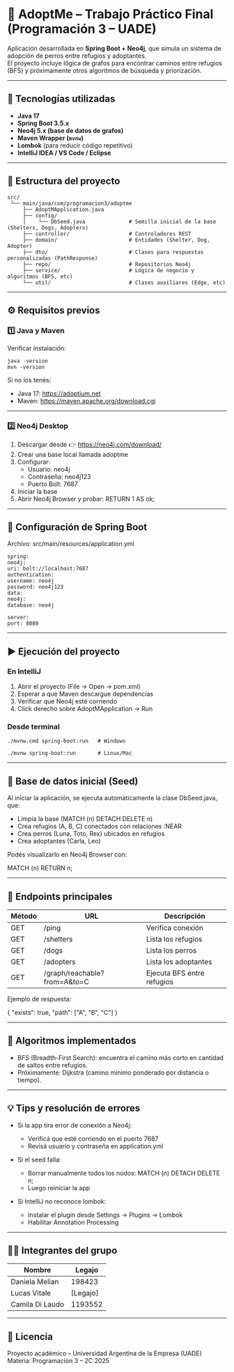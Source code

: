 # 🐶 AdoptMe – Trabajo Práctico Final (Programación 3 – UADE)

Aplicación desarrollada en **Spring Boot + Neo4j**, que simula un sistema de adopción de perros entre refugios y adoptantes.  
El proyecto incluye lógica de grafos para encontrar caminos entre refugios (BFS) y próximamente otros algoritmos de búsqueda y priorización.

---

## 🚀 Tecnologías utilizadas

- **Java 17**
- **Spring Boot 3.5.x**
- **Neo4j 5.x (base de datos de grafos)**
- **Maven Wrapper (`mvnw`)**
- **Lombok** (para reducir código repetitivo)
- **IntelliJ IDEA / VS Code / Eclipse**

---

## 📂 Estructura del proyecto

```
src/
 └── main/java/com/programacion3/adoptme
     ├── AdoptMApplication.java
     ├── config/
     │    └── DbSeed.java              # Semilla inicial de la base (Shelters, Dogs, Adopters)
     ├── controller/                   # Controladores REST
     ├── domain/                       # Entidades (Shelter, Dog, Adopter)
     ├── dto/                          # Clases para respuestas personalizadas (PathResponse)
     ├── repo/                         # Repositorios Neo4j
     ├── service/                      # Lógica de negocio y algoritmos (BFS, etc)
     └── util/                         # Clases auxiliares (Edge, etc)
```


---

## ⚙️ Requisitos previos

### 1️⃣ Java y Maven
Verificar instalación:
```
java -version
mvn -version
```
Si no los tenés:
- Java 17: https://adoptium.net
- Maven: https://maven.apache.org/download.cgi

---

### 2️⃣ Neo4j Desktop

1. Descargar desde 👉 https://neo4j.com/download/
2. Crear una base local llamada adoptme
3. Configurar:
    - Usuario: neo4j
    - Contraseña: neo4j123
    - Puerto Bolt: 7687
4. Iniciar la base
5. Abrir Neo4j Browser y probar:
   RETURN 1 AS ok;

---

## 🔧 Configuración de Spring Boot

Archivo: src/main/resources/application.yml
```
spring:
neo4j:
uri: bolt://localhost:7687
authentication:
username: neo4j
password: neo4j123
data:
neo4j:
database: neo4j

server:
port: 8080
```
---

## ▶️ Ejecución del proyecto

### En IntelliJ
1. Abrir el proyecto (File → Open → pom.xml)
2. Esperar a que Maven descargue dependencias
3. Verificar que Neo4j esté corriendo
4. Click derecho sobre AdoptMApplication → Run

### Desde terminal
```
./mvnw.cmd spring-boot:run   # Windows

./mvnw spring-boot:run       # Linux/Mac
```
---

## 🌱 Base de datos inicial (Seed)

Al iniciar la aplicación, se ejecuta automáticamente la clase DbSeed.java, que:

- Limpia la base (MATCH (n) DETACH DELETE n)
- Crea refugios (A, B, C) conectados con relaciones :NEAR
- Crea perros (Luna, Toto, Rex) ubicados en refugios
- Crea adoptantes (Carla, Leo)

Podés visualizarlo en Neo4j Browser con:

MATCH (n) RETURN n;

---

## 🧪 Endpoints principales

Método | URL | Descripción
-------|-----|-------------
GET | /ping | Verifica conexión
GET | /shelters | Lista los refugios
GET | /dogs | Lista los perros
GET | /adopters | Lista los adoptantes
GET | /graph/reachable?from=A&to=C | Ejecuta BFS entre refugios

Ejemplo de respuesta:

{
"exists": true,
"path": ["A", "B", "C"]
}

---

## 🧠 Algoritmos implementados

- BFS (Breadth-First Search): encuentra el camino más corto en cantidad de saltos entre refugios.
- Próximamente: Dijkstra (camino mínimo ponderado por distancia o tiempo).

---

## 💡 Tips y resolución de errores

- Si la app tira error de conexión a Neo4j:
    - Verificá que esté corriendo en el puerto 7687
    - Revisá usuario y contraseña en application.yml

- Si el seed falla:
    - Borrar manualmente todos los nodos:
      MATCH (n) DETACH DELETE n;
    - Luego reiniciar la app

- Si IntelliJ no reconoce lombok:
    - Instalar el plugin desde Settings → Plugins → Lombok
    - Habilitar Annotation Processing

---

## 🧍‍♀️ Integrantes del grupo

Nombre | Legajo   
--------|----------
Daniela Melian | 198423   
Lucas Vitale | [Legajo] 
Camila Di Laudo| 1193552

---

## 🧾 Licencia

Proyecto académico – Universidad Argentina de la Empresa (UADE)
Materia: Programación 3 – 2C 2025
